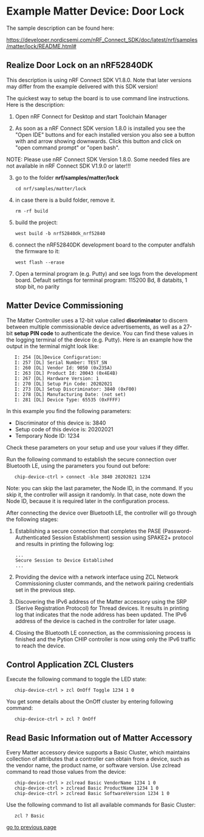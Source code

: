 # Example Matter Device: Door Lock

The sample description can be found here:

https://developer.nordicsemi.com/nRF_Connect_SDK/doc/latest/nrf/samples/matter/lock/README.html#

## Realize Door Lock on an nRF52840DK

This description is using nRF Connect SDK V1.8.0. Note that later versions may differ from the example delivered with this SDK version!

The quickest way to setup the board is to use command line instructions. Here is the description:

1. Open nRF Connect for Desktop and start Toolchain Manager

2. As soon as a nRF Connect SDK version 1.8.0 is installed you see the "Open IDE" buttons and for each installed version you also see a button with and arrow showing downwards. Click this button and click on "open command prompt" or "open bash".

NOTE: Please use nRF Connect SDK Version 1.8.0. Some needed files are not available in nRF Connect SDK V1.9.0 or later!!!

3. go to the folder __nrf/samples/matter/lock__

       cd nrf/samples/matter/lock

4. in case there is a build folder, remove it.

       rm -rf build
       
5. build the project:

       west build -b nrf52840dk_nrf52840

6. connect the nRF52840DK development board to the computer andfalsh the firmware to it:

       west flash --erase

7. Open a terminal program (e.g. Putty) and see logs from the development board. Default settings for terminal program: 115200 Bd, 8 databits, 1 stop bit, no parity


## Matter Device Commissioning
The Matter Controller uses a 12-bit value called __discriminator__ to discern between multiple commissionable device advertisements, as well as a 27-bit __setup PIN code__ to authenticate the device. You can find these values in the logging terminal of the device (e.g. Putty). Here is an example how the output in the terminal might look like:

       I: 254 [DL]Device Configuration:
       I: 257 [DL] Serial Number: TEST_SN
       I: 260 [DL] Vendor Id: 9050 (0x235A)
       I: 263 [DL] Product Id: 20043 (0x4E4B)
       I: 267 [DL] Hardware Version: 1
       I: 270 [DL] Setup Pin Code: 20202021
       I: 273 [DL] Setup Discriminator: 3840 (0xF00)
       I: 278 [DL] Manufacturing Date: (not set)
       I: 281 [DL] Device Type: 65535 (0xFFFF)
  
In this example you find the following parameters:
- Discriminator of this device is:  3840
- Setup code of this device is:  20202021
- Temporary Node ID: 1234

Check these parameters on your setup and use your values if they differ. 

Run the following command to establish the secure connection over Bluetooth LE, using the parameters you found out before:

       chip-device-ctrl > connect -ble 3840 20202021 1234

Note: you can skip the last parameter, the Node ID, in the command. If you skip it, the controller will assign it randomly. In that case, note down the Node ID, because it is required later in the configuration process. 

After connecting the device over Bluetooth LE, the controller will go through the following stages:
1) Establishing a secure connection that completes the PASE (Password-Authenticated Session Establishment) session using SPAKE2+ protocol and results in printing the following log:

       ...
       Secure Session to Device Established
       ...

2) Providing the device with a network interface using ZCL Network Commissioning cluster commands, and the network pairing credentials set in the previous step.
3) Discovering the IPv6 address of the Matter accessory using the SRP (Serive Registration Protocol) for Thread devices. It results in printing log that indicates that the node address has been updated. The IPv6 address of the device is cached in the controller for later usage.
4) Closing the Bluetooth LE connection, as the commissioning process is finished and the Pytion CHIP controller is now using only the IPv6 traffic to reach the device.

## Control Application ZCL Clusters
Execute the following command to toggle the LED state:

       chip-device-ctrl > zcl OnOff Toggle 1234 1 0

You get some details about the OnOff cluster by entering following command:

       chip-device-ctrl > zcl ? OnOff
       
## Read Basic Information out of Matter Accessory
Every Matter accessory device supports a Basic Cluster, which maintains collection of attributes that a controller can obtain from a device, such as the vendor name, the product name, or software version. Use zclread command to read those values from the device:

       chip-device-ctrl > zclread Basic VendorName 1234 1 0
       chip-device-ctrl > zclread Basic ProductName 1234 1 0
       chip-device-ctrl > zclread Basic SoftwareVersion 1234 1 0
       
Use the following command to list all available commands for Basic Cluster:

       zcl ? Basic


[go to previous page](../README.md)
